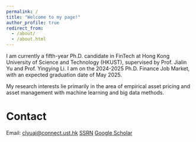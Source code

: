 ```yaml
---
permalink: /
title: "Welcome to my page!"
author_profile: true
redirect_from: 
  - /about/
  - /about.html
---
```

I am currently a fifth-year Ph.D. candidate in FinTech at Hong Kong University of Science and Technology (HKUST), supervised by Prof. Jialin Yu and Prof. Yingying Li. I am on the 2024-2025 Ph.D. Finance Job Market, with an expected graduation date of May 2025.

My research interests lie primarily in the area of empirical asset pricing and asset management with machine learning and big data methods. 

Contact
======
Email: clyuaj@connect.ust.hk
[SSRN](https://papers.ssrn.com/sol3/cf_dev/AbsByAuth.cfm?per_id=4506722)
[Google Scholar](https://scholar.google.com/citations?user=AbIjKP0AAAAJ&hl=en)
